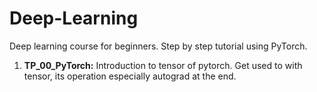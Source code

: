# Deep-Learning
Deep learning course for beginners. Step by step tutorial using PyTorch.
1. **TP_00_PyTorch:** Introduction to tensor of pytorch. Get used to with tensor, its operation especially autograd at the end.
